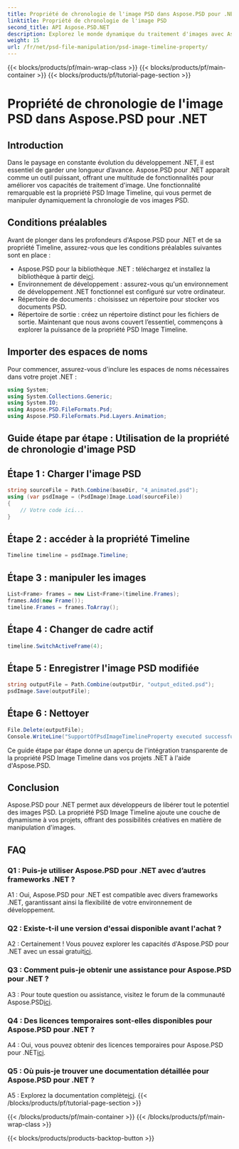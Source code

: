 ```yaml
---
title: Propriété de chronologie de l'image PSD dans Aspose.PSD pour .NET
linktitle: Propriété de chronologie de l'image PSD
second_title: API Aspose.PSD.NET
description: Explorez le monde dynamique du traitement d'images avec Aspose.PSD pour .NET. Manipulez les chronologies PSD sans effort. Téléchargez la bibliothèque maintenant !
weight: 15
url: /fr/net/psd-file-manipulation/psd-image-timeline-property/
---
```


{{< blocks/products/pf/main-wrap-class >}}
{{< blocks/products/pf/main-container >}}
{{< blocks/products/pf/tutorial-page-section >}}

# Propriété de chronologie de l'image PSD dans Aspose.PSD pour .NET

## Introduction
Dans le paysage en constante évolution du développement .NET, il est essentiel de garder une longueur d’avance. Aspose.PSD pour .NET apparaît comme un outil puissant, offrant une multitude de fonctionnalités pour améliorer vos capacités de traitement d'image. Une fonctionnalité remarquable est la propriété PSD Image Timeline, qui vous permet de manipuler dynamiquement la chronologie de vos images PSD.
## Conditions préalables
Avant de plonger dans les profondeurs d'Aspose.PSD pour .NET et de sa propriété Timeline, assurez-vous que les conditions préalables suivantes sont en place :
-  Aspose.PSD pour la bibliothèque .NET : téléchargez et installez la bibliothèque à partir de[ici](https://releases.aspose.com/psd/net/).
- Environnement de développement : assurez-vous qu'un environnement de développement .NET fonctionnel est configuré sur votre ordinateur.
- Répertoire de documents : choisissez un répertoire pour stocker vos documents PSD.
- Répertoire de sortie : créez un répertoire distinct pour les fichiers de sortie.
Maintenant que nous avons couvert l’essentiel, commençons à explorer la puissance de la propriété PSD Image Timeline.
## Importer des espaces de noms
Pour commencer, assurez-vous d'inclure les espaces de noms nécessaires dans votre projet .NET :
```csharp
using System;
using System.Collections.Generic;
using System.IO;
using Aspose.PSD.FileFormats.Psd;
using Aspose.PSD.FileFormats.Psd.Layers.Animation;
```
## Guide étape par étape : Utilisation de la propriété de chronologie d'image PSD

## Étape 1 : Charger l'image PSD
```csharp
string sourceFile = Path.Combine(baseDir, "4_animated.psd");
using (var psdImage = (PsdImage)Image.Load(sourceFile))
{
    // Votre code ici...
}
```
## Étape 2 : accéder à la propriété Timeline
```csharp
Timeline timeline = psdImage.Timeline;
```
## Étape 3 : manipuler les images
```csharp
List<Frame> frames = new List<Frame>(timeline.Frames);
frames.Add(new Frame());
timeline.Frames = frames.ToArray();
```
## Étape 4 : Changer de cadre actif
```csharp
timeline.SwitchActiveFrame(4);
```
## Étape 5 : Enregistrer l'image PSD modifiée
```csharp
string outputFile = Path.Combine(outputDir, "output_edited.psd");
psdImage.Save(outputFile);
```
## Étape 6 : Nettoyer
```csharp
File.Delete(outputFile);
Console.WriteLine("SupportOfPsdImageTimelineProperty executed successfully");
```
Ce guide étape par étape donne un aperçu de l'intégration transparente de la propriété PSD Image Timeline dans vos projets .NET à l'aide d'Aspose.PSD.
## Conclusion

Aspose.PSD pour .NET permet aux développeurs de libérer tout le potentiel des images PSD. La propriété PSD Image Timeline ajoute une couche de dynamisme à vos projets, offrant des possibilités créatives en matière de manipulation d'images.

## FAQ

### Q1 : Puis-je utiliser Aspose.PSD pour .NET avec d’autres frameworks .NET ?

A1 : Oui, Aspose.PSD pour .NET est compatible avec divers frameworks .NET, garantissant ainsi la flexibilité de votre environnement de développement.

### Q2 : Existe-t-il une version d'essai disponible avant l'achat ?

 A2 : Certainement ! Vous pouvez explorer les capacités d'Aspose.PSD pour .NET avec un essai gratuit[ici](https://releases.aspose.com/).

### Q3 : Comment puis-je obtenir une assistance pour Aspose.PSD pour .NET ?

 A3 : Pour toute question ou assistance, visitez le forum de la communauté Aspose.PSD[ici](https://forum.aspose.com/c/psd/34).

### Q4 : Des licences temporaires sont-elles disponibles pour Aspose.PSD pour .NET ?

 A4 : Oui, vous pouvez obtenir des licences temporaires pour Aspose.PSD pour .NET[ici](https://purchase.aspose.com/temporary-license/).

### Q5 : Où puis-je trouver une documentation détaillée pour Aspose.PSD pour .NET ?

 A5 : Explorez la documentation complète[ici](https://reference.aspose.com/psd/net/).
{{< /blocks/products/pf/tutorial-page-section >}}

{{< /blocks/products/pf/main-container >}}
{{< /blocks/products/pf/main-wrap-class >}}

{{< blocks/products/products-backtop-button >}}

